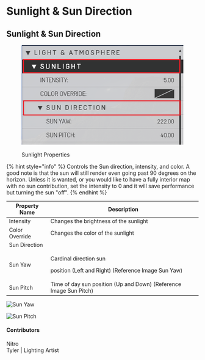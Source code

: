 # Sunlight & Sun Direction

## Sunlight & Sun Direction

<figure><img src="../../../.gitbook/assets/image (5) (1).png" alt=""><figcaption><p>Sunlight Properties</p></figcaption></figure>

{% hint style="info" %}
Controls the Sun direction, intensity, and color. A good note is that the sun will still render even going past 90 degrees on the horizon. Unless it is wanted, or you would like to have a fully interior map with no sun contribution, set the intensity to 0 and it will save performance but turning the sun "off".
{% endhint %}

| Property Name  | Description                                                                              |
| -------------- | ---------------------------------------------------------------------------------------- |
| Intensity      | Changes the brightness of the sunlight                                                   |
| Color Override | Changes the color of the sunlight                                                        |
| Sun Direction  |                                                                                          |
| Sun Yaw        | <p>Cardinal direction sun </p><p>position (Left and Right) (Reference Image Sun Yaw)</p> |
| Sun Pitch      | Time of day sun position (Up and Down) (Reference Image Sun Pitch)                       |

![Sun Yaw](https://imgur.com/NcQdm97.gif)

![Sun Pitch](https://imgur.com/nvM147b.gif)

#### Contributors

Nitro\
Tyler | Lighting Artist
